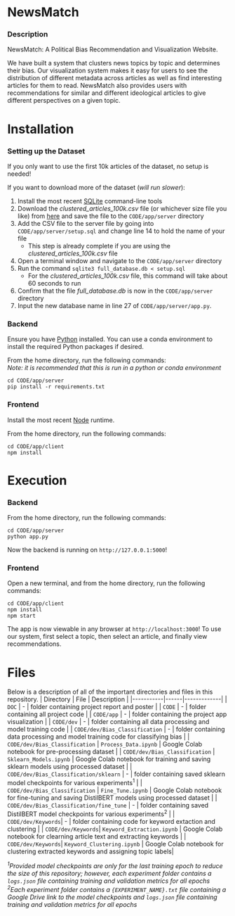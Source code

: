 # NewsMatch

### Description
NewsMatch: A Political Bias Recommendation and Visualization Website.

We have built a system that clusters news topics by topic and determines their bias. Our visualization system makes it easy for users to see the distribution of different metadata across articles as well as find interesting articles for them to read. NewsMatch also provides users with recommendations for similar and different ideological articles to give different perspectives on a given topic.

# Installation

### Setting up the Dataset
If you only want to use the first 10k articles of the dataset, no setup is needed!

If you want to download more of the dataset (*will run slower*):

1. Install the most recent [SQLite](https://www.sqlite.org/download.html) command-line tools
2. Download the *clustered_articles_100k.csv* file (or whichever size file you like) from [here](https://drive.google.com/drive/folders/1kjbQ4NviL3I_tuPdivm5rQaS3NYefk5g?usp=sharing) and save the file to the `CODE/app/server` directory
3. Add the CSV file to the server file by going into `CODE/app/server/setup.sql` and change line 14 to hold the name of your file
    * This step is already complete if you are using the *clustered_articles_100k.csv* file
4. Open a terminal window and navigate to the `CODE/app/server` directory
5. Run the command `sqlite3 full_database.db < setup.sql`
    * For the *clustered_articles_100k.csv* file, this command will take about 60 seconds to run
6. Confirm that the file *full_database.db* is now in the `CODE/app/server` directory
7. Input the new database name in line 27 of `CODE/app/server/app.py`.

### Backend

Ensure you have [Python](https://www.python.org/) installed. You can use a conda environment to install the required Python packages if desired.

From the home directory, run the following commands: \
*Note: it is recommended that this is run in a python or conda environment*
```
cd CODE/app/server
pip install -r requirements.txt
```

### Frontend

Install the most recent [Node](https://nodejs.org/en) runtime.

From the home directory, run the following commands:
```
cd CODE/app/client
npm install
```

# Execution

### Backend

From the home directory, run the following commands:
```
cd CODE/app/server
python app.py
```

Now the backend is running on `http://127.0.0.1:5000`!

### Frontend

Open a new terminal, and from the home directory, run the following commands:
```
cd CODE/app/client
npm install
npm start
```

The app is now viewable in any browser at `http://localhost:3000`! To use our system, first select a topic, then select an article, and finally view recommendations. 

# Files
Below is a description of all of the important directories and files in this repository.
| Directory | File | Description |
|-----------|------|-------------|
| `DOC` | - | folder containing project report and poster |
| `CODE` | - | folder containing all project code |
| `CODE/app` | - | folder containing the project app visualization |
| `CODE/dev` | - | folder containing all data processing and model training code |
| `CODE/dev/Bias_Classification` | - | folder containing data processing and model training code for classifying bias |
| `CODE/dev/Bias_Classification` | `Process_Data.ipynb` | Google Colab notebook for pre-processing dataset |
| `CODE/dev/Bias_Classification` | `Sklearn_Models.ipynb` | Google Colab notebook for training and saving sklearn models using processed dataset |
| `CODE/dev/Bias_Classification/sklearn` | - | folder containing saved sklearn model checkpoints for various experiments<sup>1</sup> |
| `CODE/dev/Bias_Classification` | `Fine_Tune.ipynb` | Google Colab notebook for fine-tuning and saving DistilBERT models using processed dataset |
| `CODE/dev/Bias_Classification/fine_tune` | - | folder containing saved DistilBERT model checkpoints for various experiments<sup>2</sup> |
| `CODE/dev/Keywords`| - | folder containing code for keyword extaction and clustering |
| `CODE/dev/Keywords`| `Keyword_Extraction.ipynb` | Google Colab notebook for clearning article text and extracting keywords |
| `CODE/dev/Keywords`| `Keyword_Clustering.ipynb` | Google Colab notebook for clustering extracted keywords and assigning topic labels|

*<sup>1</sup>Provided model checkpoints are only for the last training epoch to reduce the size of this repository; however, each experiment folder contains a `logs.json` file containing training and validation metrics for all epochs* \
*<sup>2</sup>Each experiment folder contains a `{EXPERIMENT_NAME}.txt` file containing a Google Drive link to the model checkpoints and `logs.json` file containing training and validation metrics for all epochs*

